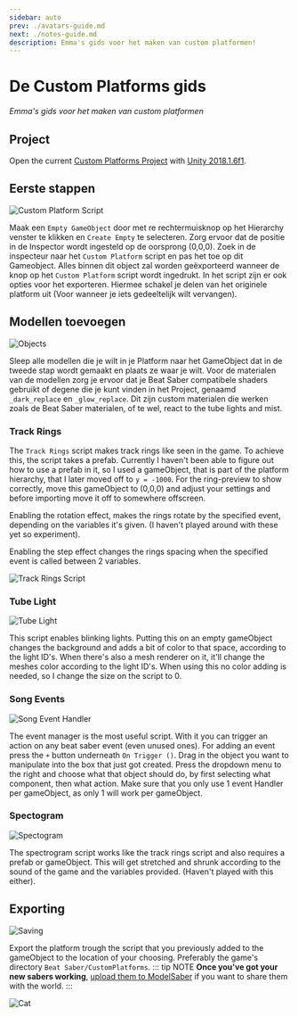 ```yaml
---
sidebar: auto
prev: ./avatars-guide.md
next: ./notes-guide.md
description: Emma's gids voor het maken van custom platformen!
---
```


# De Custom Platforms gids
_Emma's gids voor het maken van custom platformen_

## Project
Open the current [Custom Platforms Project](https://github.com/affederaffe/CustomPlatformsUnityProject/releases/) with [Unity 2018.1.6f1](https://download.unity3d.com/download_unity/57cc34175ccf/Windows64EditorInstaller/UnitySetup64-2018.1.6f1.exe).

## Eerste stappen
![Custom Platform Script](~@images/models/platforms/CustomPlatformScript.png)

Maak een `Empty GameObject` door met re rechtermuisknop op het Hierarchy venster te klikken en `Create Empty` te selecteren. Zorg ervoor dat de positie in de Inspector wordt ingesteld op de oorsprong (0,0,0). Zoek in de inspecteur naar het `Custom Platform` script en pas het toe op dit Gameobject. Alles binnen dit object zal worden geëxporteerd wanneer de knop op het `Custom Platform` script wordt ingedrukt. In het script zijn er ook opties voor het exporteren. Hiermee schakel je delen van het originele platform uit (Voor wanneer je iets gedeeltelijk wilt vervangen).

## Modellen toevoegen
![Objects](~@images/models/platforms/Objects.png)

Sleep alle modellen die je wilt in je Platform naar het GameObject dat in de tweede stap wordt gemaakt en plaats ze waar je wilt. Voor de materialen van de modellen zorg je ervoor dat je Beat Saber compatibele shaders gebruikt of degene die je kunt vinden in het Project, genaamd `_dark_replace` en `_glow_replace`. Dit zijn custom materialen die werken zoals de Beat Saber materialen, of te wel, react to the tube lights and mist.

### Track Rings
The `Track Rings` script makes track rings like seen in the game. To achieve this, the script takes a prefab. Currently I haven't been able to figure out how to use a prefab in it, so I used a gameObject, that is part of the platform hierarchy, that I later moved off to `y = -1000`. For the ring-preview to show correctly, move this gameObject to (0,0,0) and adjust your settings and before importing move it off to somewhere offscreen.

Enabling the rotation effect, makes the rings rotate by the specified event, depending on the variables it's given. (I haven't played around with these yet so experiment).

Enabling the step effect changes the rings spacing when the specified event is called between 2 variables.

![Track Rings Script](~@images/models/platforms/TrackRingsScript.png)

### Tube Light
![Tube Light](~@images/models/platforms/TubeLightScript.png)

This script enables blinking lights. Putting this on an empty gameObject changes the background and adds a bit of color to that space, according to the light ID's. When there's also a mesh renderer on it, it'll change the meshes color according to the light ID's. When using this no color adding is needed, so I change the size on the script to 0.

### Song Events
![Song Event Handler](~@images/models/platforms/SongEventHandler.png)

The event manager is the most useful script. With it you can trigger an action on any beat saber event (even unused ones). For adding an event press the `+` button underneath `On Trigger ()`. Drag in the object you want to manipulate into the box that just got created. Press the dropdown menu to the right and choose what that object should do, by first selecting what component, then what action. Make sure that you only use 1 event Handler per gameObject, as only 1 will work per gameObject.

### Spectogram
![Spectogram](~@images/models/platforms/Spectogram.png)

The spectrogram script works like the track rings script and also requires a prefab or gameObject. This will get stretched and shrunk according to the sound of the game and the variables provided. (Haven't played with this either).

## Exporting

![Saving](~@images/models/platforms/Save.png)

Export the platform trough the script that you previously added to the gameObject to the location of your choosing. Preferably the game's directory `Beat Saber/CustomPlatforms`. ::: tip NOTE **Once you've got your new sabers working**, [upload them to ModelSaber](https://modelsaber.com) if you want to share them with the world. :::

![Cat](~@images/models/platforms/Cat.png)
